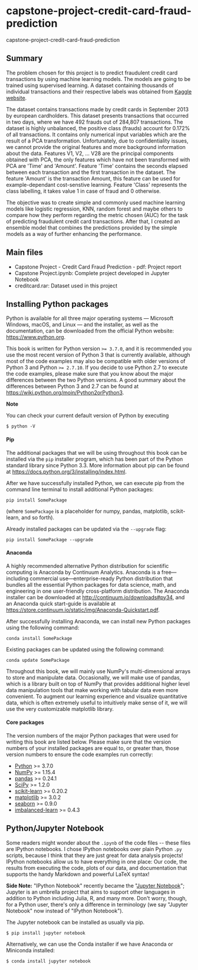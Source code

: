 # capstone-project-credit-card-fraud-prediction
capstone-project-credit-card-fraud-prediction


## Summary

The problem chosen for this project is to predict fraudulent credit card transactions by using machine learning models. The models are going to be trained using supervised learning. A dataset containing thousands of individual transactions and their respective labels was obtained from [Kaggle website](https://www.kaggle.com/mlg-ulb/creditcardfraud).

The dataset contains transactions made by credit cards in September 2013 by european cardholders. This dataset presents transactions that occurred in two days, where we have 492 frauds out of 284,807 transactions. The dataset is highly unbalanced, the positive class (frauds) account for 0.172% of all transactions.
It contains only numerical input variables which are the result of a PCA
transformation. Unfortunately, due to confidentiality issues, we cannot provide
the original features and more background information about the data. Features
V1, V2, ... V28 are the principal components obtained with PCA, the only features
which have not been transformed with PCA are 'Time' and 'Amount'. Feature
'Time' contains the seconds elapsed between each transaction and the first
transaction in the dataset. The feature 'Amount' is the transaction Amount, this
feature can be used for example-dependant cost-senstive learning. Feature 'Class'
represents the class labelling, it takes value 1 in case of fraud and 0 otherwise.

The objective was to create simple and commonly used machine learning models like logistic regression, KNN, random
forest and maybe others to compare how they perform regarding the metric
chosen (AUC) for the task of predicting fraudulent credit card transactions. After
that, I created an ensemble model that combines the predictions provided by the simple models as a way of further enhancing the performance.

## Main files

- Capstone Project - Credit Card Fraud Prediction - pdf: Project report
- Capstone Project.ipynb: Complete project developed in Jupyter Notebook
- creditcard.rar: Dataset used in this project

## Installing Python packages

Python is available for all three major operating systems — Microsoft Windows, macOS, and Linux — and the installer, as well as the documentation, can be downloaded from the official Python website: https://www.python.org.

This book is written for Python version `>= 3.7.0`, and it is recommended
you use the most recent version of Python 3 that is currently available,
although most of the code examples may also be compatible with older versions of Python 3 and Python `>= 2.7.10`. If you decide to use Python 2.7 to execute the code examples, please make sure that you know about the major differences between the two Python versions. A good summary about the differences between Python 3 and 2.7 can be found at https://wiki.python.org/moin/Python2orPython3.

**Note**

You can check your current default version of Python by executing

    $ python -V


#### Pip

The additional packages that we will be using throughout this book can be installed via the `pip` installer program, which has been part of the Python standard library since Python 3.3. More information about pip can be found at https://docs.python.org/3/installing/index.html.

After we have successfully installed Python, we can execute pip from the command line terminal to install additional Python packages:

    pip install SomePackage


(where `SomePackage` is a placeholder for numpy, pandas, matplotlib, scikit-learn, and so forth).

Already installed packages can be updated via the `--upgrade` flag:

    pip install SomePackage --upgrade


#### Anaconda

A highly recommended alternative Python distribution for scientific computing
is Anaconda by Continuum Analytics. Anaconda is a free—including commercial use—enterprise-ready Python distribution that bundles all the essential Python packages for data science, math, and engineering in one user-friendly cross-platform distribution. The Anaconda installer can be downloaded at http://continuum.io/downloads#py34, and an Anaconda quick start-guide is available at https://store.continuum.io/static/img/Anaconda-Quickstart.pdf.

After successfully installing Anaconda, we can install new Python packages using the following command:

    conda install SomePackage

Existing packages can be updated using the following command:

    conda update SomePackage

Throughout this book, we will mainly use NumPy's multi-dimensional arrays to store and manipulate data. Occasionally, we will make use of pandas, which is a library built on top of NumPy that provides additional higher level data manipulation tools that make working with tabular data even more convenient. To augment our learning experience and visualize quantitative data, which is often extremely useful to intuitively make sense of it, we will use the very customizable matplotlib library.

#### Core packages

The version numbers of the major Python packages that were used for writing this book are listed below. Please make sure that the version numbers of your installed packages are equal to, or greater than, those version numbers to ensure the code examples run correctly:

- [Python](https://www.python.org/) >= 3.7.0
- [NumPy](http://www.numpy.org) >= 1.15.4
- [pandas](http://pandas.pydata.org) >= 0.24.1
- [SciPy](http://www.scipy.org) >= 1.2.0
- [scikit-learn](http://scikit-learn.org/stable/) >= 0.20.2
- [matplotlib](http://matplotlib.org) >= 3.0.2
- [seaborn](https://seaborn.pydata.org/) >= 0.9.0
- [imbalanced-learn](https://pypi.org/project/imbalanced-learn/) >= 0.4.3

## Python/Jupyter Notebook

Some readers might wonder about the `.ipynb` of the code files -- these files are IPython notebooks. I chose IPython notebooks over plain Python `.py` scripts, because I think that they are just great for data analysis projects! IPython notebooks allow us to have everything in one place: Our code, the results from executing the code, plots of our data, and documentation that supports the handy Markdown and powerful LaTeX syntax!

**Side Note:**  "IPython Notebook" recently became the "[Jupyter Notebook](<http://jupyter.org>)"; Jupyter is an umbrella project that aims to support other languages in addition to Python including Julia, R, and many more. Don't worry, though, for a Python user, there's only a difference in terminology (we say "Jupyter Notebook" now instead of "IPython Notebook").

The Jupyter notebook can be installed as usually via pip.

    $ pip install jupyter notebook

Alternatively, we can use the Conda installer if we have Anaconda or Miniconda installed:

    $ conda install jupyter notebook
